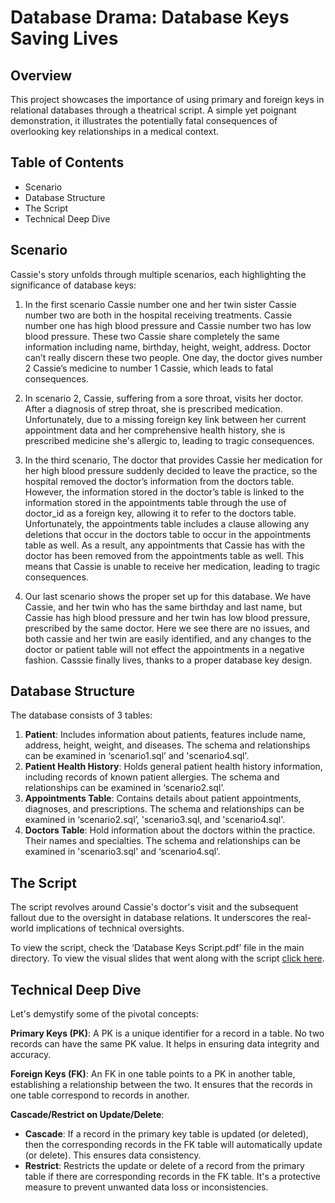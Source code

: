 # Database Drama: Database Keys Saving Lives

## Overview
   This project showcases the importance of using primary and foreign keys in relational databases through a theatrical script. A simple yet poignant demonstration, it illustrates the   potentially fatal consequences of overlooking key relationships in a medical context.


## Table of Contents
- Scenario
- Database Structure
- The Script
- Technical Deep Dive

## Scenario
Cassie's story unfolds through multiple scenarios, each highlighting the significance of database keys:

1. In the first scenario Cassie number one and her twin sister Cassie number two are both in the hospital receiving treatments. Cassie number one has high blood pressure and Cassie number two has low blood pressure. These two Cassie share completely the same information including name, birthday, height, weight, address. Doctor can’t really discern these two people. One day, the doctor gives number 2 Cassie’s medicine to number 1 Cassie, which leads to fatal consequences.

2. In scenario 2, Cassie, suffering from a sore throat, visits her doctor. After a diagnosis of strep throat, she is prescribed medication. Unfortunately, due to a missing foreign key link between her current appointment data and her comprehensive health history, she is prescribed medicine she's allergic to, leading to tragic consequences.

3.  In the third scenario, The doctor that provides Cassie her medication for her high blood pressure suddenly decided to leave the practice, so the hospital removed the doctor’s information from the doctors table. However, the information stored in the doctor’s table is linked to the information stored in the appointments table through the use of doctor_id as a foreign key, allowing it to refer to the doctors table. Unfortunately, the appointments table includes a clause allowing any deletions that occur in the doctors table to occur in the appointments table as well. As a result, any appointments that Cassie has with the doctor has been removed from the appointments table as well. This means that Cassie is unable to receive her medication, leading to tragic consequences.

4. Our last scenario shows the proper set up for this database. We have Cassie, and her twin who has the same birthday and last name, but Cassie has high blood pressure and her twin has low blood pressure, prescribed by the same doctor. Here we see there are no issues, and both cassie and her twin are easily identified, and any changes to the doctor or patient table will not effect the appointments in a negative fashion. Casssie finally lives, thanks to a proper database key design.

## Database Structure

The database consists of 3 tables:

1. **Patient**: Includes information about patients, features include name, address, height, weight, and diseases. The schema and relationships can be examined in ‘scenario1.sql’ and 'scenario4.sql'.
2. **Patient Health History**: Holds general patient health history information, including records of known patient allergies. The schema and relationships can be examined in ‘scenario2.sql’.
3. **Appointments Table**: Contains details about patient appointments, diagnoses, and prescriptions. The schema and relationships can be examined in ‘scenario2.sql’, 'scenario3.sql, and 'scenario4.sql'.
4. **Doctors Table**: Hold information about the doctors within the practice. Their names and specialties. The schema and relationships can be examined in 'scenario3.sql' and ‘scenario4.sql’.


## The Script

The script revolves around Cassie's doctor's visit and the subsequent fallout due to the oversight in database relations. It underscores the real-world implications of technical oversights.

To view the script, check the ‘Database Keys Script.pdf’ file in the main directory.
To view the visual slides that went along with the script [click here](https://docs.google.com/presentation/d/1yJslg4BhOvyq-TIjiY7U-Y4cfHts_EEKuChUU1j_x8g/edit#slide=id.p).

## Technical Deep Dive
Let's demystify some of the pivotal concepts:

**Primary Keys (PK)**: A PK is a unique identifier for a record in a table. No two records can have the same PK value. It helps in ensuring data integrity and accuracy.

**Foreign Keys (FK)**: An FK in one table points to a PK in another table, establishing a relationship between the two. It ensures that the records in one table correspond to records in another.

**Cascade/Restrict on Update/Delete**:

- **Cascade**: If a record in the primary key table is updated (or deleted), then the corresponding records in the FK table will automatically update (or delete). This ensures data consistency.
- **Restrict**: Restricts the update or delete of a record from the primary table if there are corresponding records in the FK table. It's a protective measure to prevent unwanted data loss or inconsistencies.



